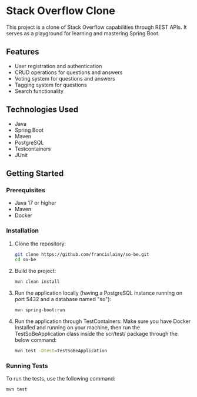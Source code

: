 # Stack Overflow Clone

This project is a clone of Stack Overflow capabilities through REST APIs. It serves as a playground for learning and mastering Spring Boot.

## Features

- User registration and authentication
- CRUD operations for questions and answers
- Voting system for questions and answers
- Tagging system for questions
- Search functionality

## Technologies Used

- Java
- Spring Boot
- Maven
- PostgreSQL
- Testcontainers
- JUnit

## Getting Started

### Prerequisites

- Java 17 or higher
- Maven
- Docker

### Installation

1. Clone the repository:
    ```sh
    git clone https://github.com/francislainy/so-be.git
    cd so-be
    ```

2. Build the project:
    ```sh
    mvn clean install
    ```

3. Run the application locally (having a PostgreSQL instance running on port 5432 and a database named "so"):
    ```sh
    mvn spring-boot:run
    ```
   
4. Run the application through TestContainers:
 Make sure you have Docker installed and running on your machine, then run the TestSoBeApplication class inside the scr/test/ package through the below command:
    ```sh
    mvn test -Dtest=TestSoBeApplication
    ```

### Running Tests

To run the tests, use the following command:
```sh
mvn test